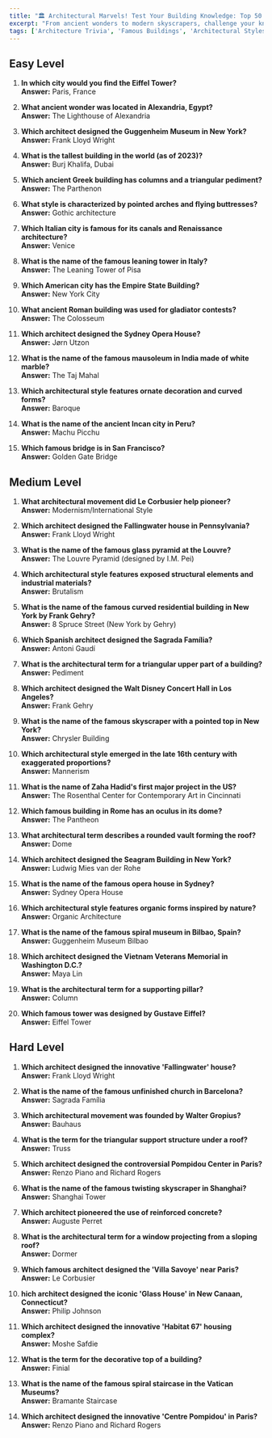```yaml
---
title: "🏛️ Architectural Marvels! Test Your Building Knowledge: Top 50 Trivia!"
excerpt: "From ancient wonders to modern skyscrapers, challenge your knowledge of the world's most iconic structures!"
tags: ['Architecture Trivia', 'Famous Buildings', 'Architectural Styles', 'Architects Quiz', 'Design History', 'World Landmarks', 'Construction']
---
```


## Easy Level

1. **In which city would you find the Eiffel Tower?**  
   **Answer:** Paris, France

2. **What ancient wonder was located in Alexandria, Egypt?**  
   **Answer:** The Lighthouse of Alexandria

3. **Which architect designed the Guggenheim Museum in New York?**  
   **Answer:** Frank Lloyd Wright

4. **What is the tallest building in the world (as of 2023)?**  
   **Answer:** Burj Khalifa, Dubai

5. **Which ancient Greek building has columns and a triangular pediment?**  
   **Answer:** The Parthenon

6. **What style is characterized by pointed arches and flying buttresses?**  
   **Answer:** Gothic architecture

7. **Which Italian city is famous for its canals and Renaissance architecture?**  
   **Answer:** Venice

8. **What is the name of the famous leaning tower in Italy?**  
   **Answer:** The Leaning Tower of Pisa

9. **Which American city has the Empire State Building?**  
   **Answer:** New York City

10. **What ancient Roman building was used for gladiator contests?**  
   **Answer:** The Colosseum

11. **Which architect designed the Sydney Opera House?**  
   **Answer:** Jørn Utzon

12. **What is the name of the famous mausoleum in India made of white marble?**  
   **Answer:** The Taj Mahal

13. **Which architectural style features ornate decoration and curved forms?**  
   **Answer:** Baroque

14. **What is the name of the ancient Incan city in Peru?**  
   **Answer:** Machu Picchu

15. **Which famous bridge is in San Francisco?**  
   **Answer:** Golden Gate Bridge

## Medium Level

1. **What architectural movement did Le Corbusier help pioneer?**  
   **Answer:** Modernism/International Style

2. **Which architect designed the Fallingwater house in Pennsylvania?**  
   **Answer:** Frank Lloyd Wright

3. **What is the name of the famous glass pyramid at the Louvre?**  
   **Answer:** The Louvre Pyramid (designed by I.M. Pei)

4. **Which architectural style features exposed structural elements and industrial materials?**  
   **Answer:** Brutalism

5. **What is the name of the famous curved residential building in New York by Frank Gehry?**  
   **Answer:** 8 Spruce Street (New York by Gehry)

6. **Which Spanish architect designed the Sagrada Família?**  
   **Answer:** Antoni Gaudí

7. **What is the architectural term for a triangular upper part of a building?**  
   **Answer:** Pediment

8. **Which architect designed the Walt Disney Concert Hall in Los Angeles?**  
   **Answer:** Frank Gehry

9. **What is the name of the famous skyscraper with a pointed top in New York?**  
   **Answer:** Chrysler Building

10. **Which architectural style emerged in the late 16th century with exaggerated proportions?**  
   **Answer:** Mannerism

11. **What is the name of Zaha Hadid's first major project in the US?**  
   **Answer:** The Rosenthal Center for Contemporary Art in Cincinnati

12. **Which famous building in Rome has an oculus in its dome?**  
   **Answer:** The Pantheon

13. **What architectural term describes a rounded vault forming the roof?**  
   **Answer:** Dome

14. **Which architect designed the Seagram Building in New York?**  
   **Answer:** Ludwig Mies van der Rohe

15. **What is the name of the famous opera house in Sydney?**  
   **Answer:** Sydney Opera House

16. **Which architectural style features organic forms inspired by nature?**  
   **Answer:** Organic Architecture

17. **What is the name of the famous spiral museum in Bilbao, Spain?**  
   **Answer:** Guggenheim Museum Bilbao

18. **Which architect designed the Vietnam Veterans Memorial in Washington D.C.?**  
   **Answer:** Maya Lin

19. **What is the architectural term for a supporting pillar?**  
   **Answer:** Column

20. **Which famous tower was designed by Gustave Eiffel?**  
   **Answer:** Eiffel Tower

## Hard Level

1. **Which architect designed the innovative 'Fallingwater' house?**  
   **Answer:** Frank Lloyd Wright

2. **What is the name of the famous unfinished church in Barcelona?**  
   **Answer:** Sagrada Família

3. **Which architectural movement was founded by Walter Gropius?**  
   **Answer:** Bauhaus

4. **What is the term for the triangular support structure under a roof?**  
   **Answer:** Truss

5. **Which architect designed the controversial Pompidou Center in Paris?**  
   **Answer:** Renzo Piano and Richard Rogers

6. **What is the name of the famous twisting skyscraper in Shanghai?**  
   **Answer:** Shanghai Tower

7. **Which architect pioneered the use of reinforced concrete?**  
   **Answer:** Auguste Perret

8. **What is the architectural term for a window projecting from a sloping roof?**  
   **Answer:** Dormer

9. **Which famous architect designed the 'Villa Savoye' near Paris?**  
   **Answer:** Le Corbusier

10. **hich architect designed the iconic 'Glass House' in New Canaan, Connecticut?**  
   **Answer:** Philip Johnson

11. **Which architect designed the innovative 'Habitat 67' housing complex?**  
   **Answer:** Moshe Safdie

12. **What is the term for the decorative top of a building?**  
   **Answer:** Finial

13. **What is the name of the famous spiral staircase in the Vatican Museums?**  
   **Answer:** Bramante Staircase

14. **Which architect designed the innovative 'Centre Pompidou' in Paris?**  
   **Answer:** Renzo Piano and Richard Rogers

